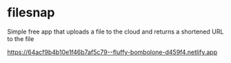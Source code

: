 # filesnap

Simple free app that uploads a file to the cloud and returns a shortened URL to the file

https://64acf9b4b10e1f46b7af5c79--fluffy-bombolone-d459f4.netlify.app

